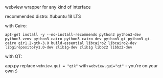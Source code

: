 webview wrapper for any kind of interface

recommended distro: Xubuntu 18 LTS

with Cairo:

`apt-get install -y --no-install-recommends python3 python3-dev python3-venv python3-cairo python3-cairo-dev python3-gi python3-gi-cairo gir1.2-gtk-3.0 build-essential libcairo2 libcairo2-dev libgirepository1.0-dev zlib1g-dev zlib1g libbz2 libbz2-dev`

with QT:

app.py replace `webview.gui = "gtk"` with `webview.gui="qt"` - you're on your own :)

